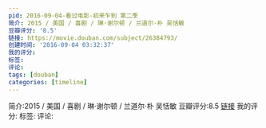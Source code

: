 ```yaml
---
pid: 2016-09-04-看过电影-初来乍到 第二季
简介: 2015 / 美国 / 喜剧 / 琳·谢尔顿 / 兰道尔·朴 吴恬敏
豆瓣评分: '8.5'
链接: https://movie.douban.com/subject/26384793/
创建时间: '2016-09-04 03:32:37'
我的评分:
标签:
评论:
tags: [douban]
categories: [timeline]
---
```

简介:2015 / 美国 / 喜剧 / 琳·谢尔顿 / 兰道尔·朴 吴恬敏
豆瓣评分:8.5
[链接](https://movie.douban.com/subject/26384793/)
我的评分:
标签:
评论:
